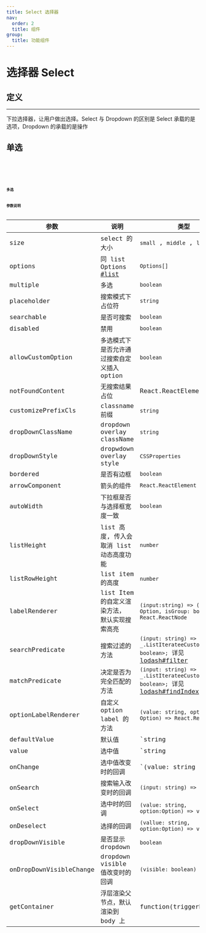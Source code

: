 ```yaml
---
title: Select 选择器
nav:
  order: 2
  title: 组件
group:
  title: 功能组件
---
```


# 选择器 Select

## 定义

---

下拉选择器，让用户做出选择。Select 与 Dropdown 的区别是 Select 承载的是选项，Dropdown 的承载的是操作

## 单选

<code src='./demos/single.tsx' title='单选' desc='大小，无边框' >
<code src='./demos/auto.tsx' title='单选' desc='紧凑型，自动宽度' >
<code src='./demos/highlight.tsx' title='单选' desc='不可选项， 搜索高亮' >
<code src='./demos/multiple.tsx' title='多选' desc='无group' >
<code src='./demos/freeinput.tsx' title='多选' desc='搜索 自由输入' >

## 多选

## 参数说明

| 参数                    | 说明                                                          | 类型                                                                                                                          | 默认值                                                       |
| ----------------------- | ------------------------------------------------------------- | ----------------------------------------------------------------------------------------------------------------------------- | ------------------------------------------------------------ |
| size                    | select 的大小                                                 | `small` , `middle` , `large`                                                                                                  | `middle`                                                     |
| options                 | 同 list Options [#list]('/components/functional/list#option') | `Options[]`                                                                                                                   | -                                                            |
| multiple                | 多选                                                          | `boolean`                                                                                                                     | `false`                                                      |
| placeholder             | 搜索模式下 占位符                                             | `string`                                                                                                                      | -                                                            |
| searchable              | 是否可搜索                                                    | `boolean`                                                                                                                     | `false`                                                      |
| disabled                | 禁用                                                          | `boolean`                                                                                                                     | false                                                        |
| allowCustomOption       | 多选模式下 是否允许通过搜索自定义插入 option                  | `boolean`                                                                                                                     | false                                                        |
| notFoundContent         | 无搜索结果占位                                                | React.ReactElement                                                                                                            | -                                                            |
| customizePrefixCls      | classname 前缀                                                | `string`                                                                                                                      | -                                                            |
| dropDownClassName       | dropdown overlay className                                    | `string`                                                                                                                      | -                                                            |
| dropDownStyle           | dropwdown overlay style                                       | `CSSProperties`                                                                                                               | -                                                            |
| bordered                | 是否有边框                                                    | `boolean`                                                                                                                     | `true`                                                       |
| arrowComponent          | 箭头的组件                                                    | `React.ReactElement`                                                                                                          | `<DownOutlined>`                                             |
| autoWidth               | 下拉框是否与选择框宽度一致                                    | `boolean`                                                                                                                     | true                                                         |
| listHeight              | list 高度, 传入会取消 list 动态高度功能                       | `number`                                                                                                                      | -                                                            |
| listRowHeight           | list item 的高度                                              | `number`                                                                                                                      | 44                                                           |
| labelRenderer           | list Item 的自定义渲染方法， 默认实现搜索高亮                 | `(input:string) => (option: Option, isGroup: boolean) => React.ReactNode`                                                     | -                                                            |
| searchPredicate         | 搜索过滤的方法                                                | `(input: string) => _.ListIterateeCustom<Option, boolean>;` 详见[lodash#filter](https://lodash.com/docs/4.17.15#filter)       | `(input: string) => (o: Option) => o.label.includes(input);` |
| matchPredicate          | 决定是否为完全匹配的方法                                      | `(input: string) => _.ListIterateeCustom<Option, boolean>;` 详见[lodash#findIndex](https://lodash.com/docs/4.17.15#findIndex) | `(input: string) => (o: Option) => o.label === input`        |
| optionLabelRenderer     | 自定义 option label 的方法                                    | `(value: string, option?: Option) => React.ReactNode;`                                                                        | `(value: string, option?: Option) => option?.label || value` |
| defaultValue            | 默认值                                                        | `string | string[]`                                                                                                           | -                                                            |
| value                   | 选中值                                                        | `string |string[]`                                                                                                            | -                                                            |
| onChange                | 选中值改变时的回调                                            | `(value: string | string[], options?: Option | Option[])) => void`                                                            |
| onSearch                | 搜索输入改变时的回调                                          | `(input: string) => void;`                                                                                                    |
| onSelect                | 选中时的回调                                                  | `(value: string, option:Option) => void`                                                                                      |
| onDeselect              | 选择的回调                                                    | `(vallue: string, option:Option) => void`                                                                                     |
| dropDownVisible         | 是否显示 dropdown                                             | `boolean`                                                                                                                     |                                                              |  |
| onDropDownVisibleChange | dropdown visible 值改变时的回调                               | `(visible: boolean) => void`                                                                                                  |                                                              |
| getContainer            | 浮层渲染父节点，默认渲染到 body 上                            | function(triggerNode)                                                                                                         | `() => document.body`                                        |
